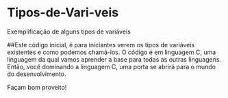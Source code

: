 # Tipos-de-Vari-veis
Exemplificação de alguns tipos de variáveis

##Este código inicial, é para iniciantes verem os tipos de variáveis existentes e como podemos chamá-los.
O código é em linguagem C, uma linguagem da qual vamos aprender a base para todas as outras linguagens. Então, você dominando a linguagem C, uma porta se abrirá para o mundo do desenvolvimento.

Façam bom proveito!
